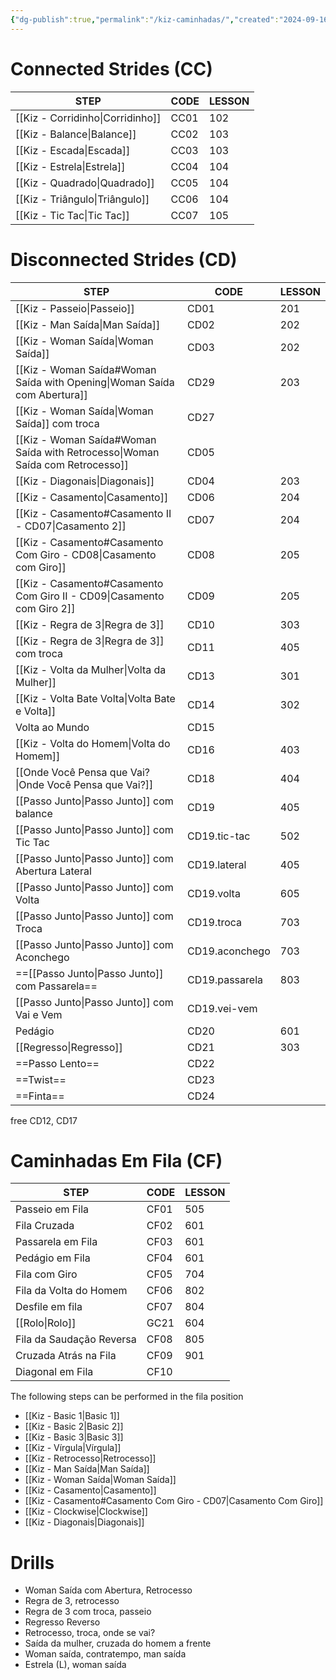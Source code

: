 ```yaml
---
{"dg-publish":true,"permalink":"/kiz-caminhadas/","created":"2024-09-16T14:08:44.986-04:00","updated":"2025-01-27T14:46:05.278-05:00"}
---
```



# Connected Strides (CC)

| STEP                             | CODE | LESSON |
| -------------------------------- | ---- | ------ |
| [[Kiz - Corridinho\|Corridinho]] | CC01 | 102    |
| [[Kiz - Balance\|Balance]]       | CC02 | 103    |
| [[Kiz - Escada\|Escada]]         | CC03 | 103    |
| [[Kiz - Estrela\|Estrela]]       | CC04 | 104    |
| [[Kiz - Quadrado\|Quadrado]]     | CC05 | 104    |
| [[Kiz - Triângulo\|Triângulo]]   | CC06 | 104    |
| [[Kiz - Tic Tac\|Tic Tac]]       | CC07 | 105    |

# Disconnected Strides (CD)

| STEP                                                                          | CODE           | LESSON |
| ----------------------------------------------------------------------------- | -------------- | ------ |
| [[Kiz - Passeio\|Passeio]]                                                    | CD01           | 201    |
| [[Kiz - Man Saída\|Man Saída]]                                                | CD02           | 202    |
| [[Kiz - Woman Saída\|Woman Saída]]                                            | CD03           | 202    |
| [[Kiz - Woman Saída#Woman Saída with Opening\|Woman Saída com Abertura]]      | CD29           | 203    |
| [[Kiz - Woman Saída\|Woman Saída]] com troca                                  | CD27           |        |
| [[Kiz - Woman Saída#Woman Saída with Retrocesso\|Woman Saída com Retrocesso]] | CD05           |        |
| [[Kiz - Diagonais\|Diagonais]]                                                | CD04           | 203    |
| [[Kiz - Casamento\|Casamento]]                                                | CD06           | 204    |
| [[Kiz - Casamento#Casamento II - CD07\|Casamento 2]]                          | CD07           | 204    |
| [[Kiz - Casamento#Casamento Com Giro - CD08\|Casamento com Giro]]             | CD08           | 205    |
| [[Kiz - Casamento#Casamento Com Giro II - CD09\|Casamento com Giro 2]]        | CD09           | 205    |
| [[Kiz - Regra de 3\|Regra de 3]]                                              | CD10           | 303    |
| [[Kiz - Regra de 3\|Regra de 3]] com troca                                    | CD11           | 405    |
| [[Kiz - Volta da Mulher\|Volta da Mulher]]                                    | CD13           | 301    |
| [[Kiz - Volta Bate Volta\|Volta Bate e Volta]]                                | CD14           | 302    |
| Volta ao Mundo                                                                | CD15           |        |
| [[Kiz - Volta do Homem\|Volta do Homem]]                                      | CD16           | 403    |
| [[Onde Você Pensa que Vai?\|Onde Você Pensa que Vai?]]                                                  | CD18           | 404    |
| [[Passo Junto\|Passo Junto]] com balance                                                   | CD19           | 405    |
| [[Passo Junto\|Passo Junto]] com Tic Tac                                                   | CD19.tic-tac   | 502    |
| [[Passo Junto\|Passo Junto]] com Abertura Lateral                                          | CD19.lateral   | 405    |
| [[Passo Junto\|Passo Junto]] com Volta                                                     | CD19.volta     | 605    |
| [[Passo Junto\|Passo Junto]] com Troca                                                     | CD19.troca     | 703    |
| [[Passo Junto\|Passo Junto]] com Aconchego                                                 | CD19.aconchego | 703    |
| ==[[Passo Junto\|Passo Junto]] com Passarela==                                             | CD19.passarela | 803    |
| [[Passo Junto\|Passo Junto]] com Vai e Vem                                                 | CD19.vei-vem   |        |
| Pedágio                                                                       | CD20           | 601    |
| [[Regresso\|Regresso]]                                                                  | CD21           | 303    |
| ==Passo Lento==                                                               | CD22           |        |
| ==Twist==                                                                     | CD23           |        |
| ==Finta==                                                                     | CD24           |        |

free CD12, CD17

# Caminhadas Em Fila (CF)

| STEP                     | CODE | LESSON |
| ------------------------ | ---- | ------ |
| Passeio em Fila          | CF01 | 505    |
| Fila Cruzada             | CF02 | 601    |
| Passarela em Fila        | CF03 | 601    |
| Pedágio em Fila          | CF04 | 601    |
| Fila com Giro            | CF05 | 704    |
| Fila da Volta do Homem   | CF06 | 802    |
| Desfile em fila          | CF07 | 804    |
| [[Rolo\|Rolo]]                 | GC21 | 604    |
| Fila da Saudação Reversa | CF08 | 805    |
| Cruzada Atrás na Fila    | CF09 | 901    |
| Diagonal em Fila         | CF10 |        |

The following steps can be performed in the fila position

- [[Kiz - Basic 1\|Basic 1]]
- [[Kiz - Basic 2\|Basic 2]]
- [[Kiz - Basic 3\|Basic 3]]
- [[Kiz - Vírgula\|Vírgula]]
- [[Kiz - Retrocesso\|Retrocesso]]
- [[Kiz - Man Saída\|Man Saída]]
- [[Kiz - Woman Saída\|Woman Saída]]
- [[Kiz - Casamento\|Casamento]]
- [[Kiz - Casamento#Casamento Com Giro - CD07\|Casamento Com Giro]]
- [[Kiz - Clockwise\|Clockwise]]
- [[Kiz - Diagonais\|Diagonais]]

# Drills

- Woman Saída com Abertura, Retrocesso
- Regra de 3, retrocesso
- Regra de 3 com troca, passeio
- Regresso Reverso
- Retrocesso, troca, onde se vai?
- Saída da mulher, cruzada do homem a frente
- Woman saída, contratempo, man saída
- Estrela (L), woman saída
